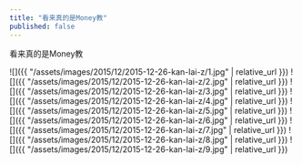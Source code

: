 ```yaml
---
title: "看来真的是Money教"
published: false
---
```

看来真的是Money教



![]({{ "/assets/images/2015/12/2015-12-26-kan-lai-z/1.jpg" | relative_url }})
![]({{ "/assets/images/2015/12/2015-12-26-kan-lai-z/2.jpg" | relative_url }})
![]({{ "/assets/images/2015/12/2015-12-26-kan-lai-z/3.jpg" | relative_url }})
![]({{ "/assets/images/2015/12/2015-12-26-kan-lai-z/4.jpg" | relative_url }})
![]({{ "/assets/images/2015/12/2015-12-26-kan-lai-z/5.jpg" | relative_url }})
![]({{ "/assets/images/2015/12/2015-12-26-kan-lai-z/6.jpg" | relative_url }})
![]({{ "/assets/images/2015/12/2015-12-26-kan-lai-z/7.jpg" | relative_url }})
![]({{ "/assets/images/2015/12/2015-12-26-kan-lai-z/8.jpg" | relative_url }})
![]({{ "/assets/images/2015/12/2015-12-26-kan-lai-z/9.jpg" | relative_url }})
